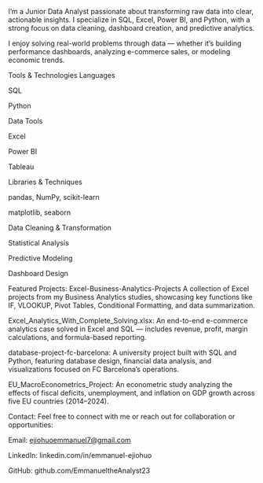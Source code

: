I’m a Junior Data Analyst passionate about transforming raw data into clear, actionable insights. I specialize in SQL, Excel, Power BI, and Python, with a strong focus on data cleaning, dashboard creation, and predictive analytics.

I enjoy solving real-world problems through data — whether it’s building performance dashboards, analyzing e-commerce sales, or modeling economic trends.

Tools & Technologies
Languages

SQL

Python

Data Tools

Excel

Power BI

Tableau

Libraries & Techniques

pandas, NumPy, scikit-learn

matplotlib, seaborn

Data Cleaning & Transformation

Statistical Analysis

Predictive Modeling

Dashboard Design

 Featured Projects:
Excel-Business-Analytics-Projects
A collection of Excel projects from my Business Analytics studies, showcasing key functions like IF, VLOOKUP, Pivot Tables, Conditional Formatting, and data summarization.

Excel_Analytics_With_Complete_Solving.xlsx:
An end-to-end e-commerce analytics case solved in Excel and SQL — includes revenue, profit, margin calculations, and formula-based reporting.

database-project-fc-barcelona:
A university project built with SQL and Python, featuring database design, financial data analysis, and visualizations focused on FC Barcelona’s operations.

EU_MacroEconometrics_Project:
An econometric study analyzing the effects of fiscal deficits, unemployment, and inflation on GDP growth across five EU countries (2014–2024).

Contact:
Feel free to connect with me or reach out for collaboration or opportunities:

Email: ejiohuoemmanuel7@gmail.com

LinkedIn: linkedin.com/in/emmanuel-ejiohuo

GitHub: github.com/EmmanueltheAnalyst23


